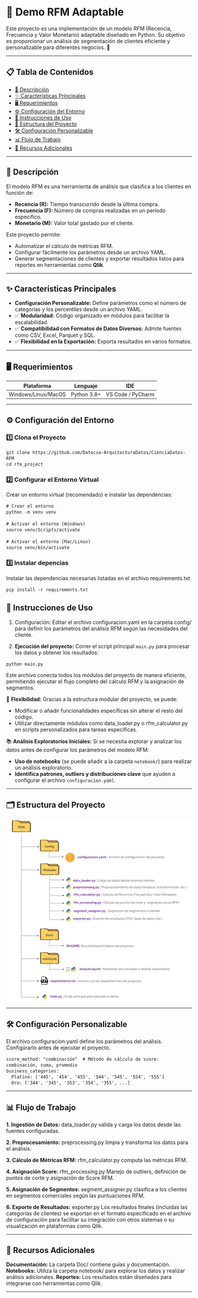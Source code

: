 # 🎯  Demo RFM Adaptable

Este proyecto es una implementación de un modelo RFM (Recencia, Frecuencia y Valor Monetario) adaptable diseñado en Python. Su objetivo es proporcionar un análisis de segmentación de clientes eficiente y personalizable para diferentes negocios. 🚀

---

## 📋 Tabla de Contenidos

- [📖 Descripción](#📖-descripción)  
- [✨ Características Principales](#✨-características-principales)   
- [🖥️ Requerimientos](#🖥️-requerimientos)  
- [⚙️ Configuración del Entorno](#⚙️-configuración-del-entorno)  
- [🚀 Instrucciones de Uso](#🚀-instrucciones-de-uso)  
- [📂 Estructura del Proyecto](#📂-estructura-del-proyecto)  
- [🛠️ Configuración Personalizable](#🛠️-configuración-personalizable)  
- [📊 Flujo de Trabajo](#📊-flujo-de-trabajo)  
- [📎 Recursos Adicionales](#📎-recursos-adicionales)  

---

## 📖 Descripción
El modelo RFM es una herramienta de análisis que clasifica a los clientes en función de:
- **Recencia (R):** Tiempo transcurrido desde la última compra.
- **Frecuencia (F):** Número de compras realizadas en un período específico.
- **Monetario (M):** Valor total gastado por el cliente.

Este proyecto permite:
- Automatizar el cálculo de métricas RFM.
- Configurar fácilmente los parámetros desde un archivo YAML.
- Generar segmentaciones de clientes y exportar resultados listos para reportes en herramientas como **Qlik**.

---

## ✨ Características Principales
- **Configuración Personalizable:** Define parámetros como el número de categorías y los percentiles desde un archivo YAML.
- ✅ **Modularidad:** Código organizado en módulos para facilitar la escalabilidad.
- ✅ **Compatibilidad con Formatos de Datos Diversos:** Admite fuentes como CSV, Excel, Parquet y SQL.
- ✅ **Flexibilidad en la Exportación:** Exporta resultados en varios formatos.

---

## 🖥️ Requerimientos
| **Plataforma**        | **Lenguaje** | **IDE**          |
|----------------------|--------------|------------------|
| Windows/Linux/MacOS  | Python 3.8+  | VS Code / PyCharm |

---

## ⚙️ Configuración del Entorno

### 1️⃣ Clona el Proyecto

```
git clone https://github.com/Datecsa-ArquitecturaDatos/CienciaDatos-RFM
cd rfm_project
```

### 2️⃣ Configurar el Entorno Virtual
Crear un entorno virtual (recomendado) e instalar las dependencias:

```
# Crear el entorno
python -m venv venv

# Activar el entorno (Windows)
source venv/Scripts/activate

# Activar el entorno (Mac/Linux)
source venv/bin/activate
```

### 3️⃣ Instalar depencias
Instalar las dependencias necesarias listadas en el archivo requirements.txt

```
pip install -r requirements.txt
```

## 🚀 Instrucciones de Uso
1. Configuración: Editar el archivo configuracion.yaml en la carpeta config/ para definir los parámetros del análisis RFM según las necesidades del cliente.

2. **Ejecución del proyecto:** Correr el script principal `main.py` para procesar los datos y obtener los resultados:

```
python main.py
```
Este archivo conecta todos los módulos del proyecto de manera eficiente, permitiendo ejecutar el flujo completo del cálculo RFM y la asignación de segmentos.

🔄 **Flexibilidad:** Gracias a la estructura modular del proyecto, se puede:

- Modificar o añadir funcionalidades específicas sin alterar el resto del código.
- Utilizar directamente módulos como data_loader.py o rfm_calculator.py en scripts personalizados para tareas específicas.

📚 **Análisis Exploratorios Iniciales:**
Si se necesita explorar y analizar los datos antes de configurar los parámetros del modelo RFM:
- **Uso de notebooks** (se puede añadir a la carpeta `notebook/`) para realizar un análisis exploratorio.
- **Identifica patrones, outliers y distribuciones clave** que ayuden a configurar el archivo `configuracion.yaml`.

---

## 🗂️ Estructura del Proyecto

![EstructuraPython](EstructuraPython.png)

---

## 🛠️ Configuración Personalizable
El archivo configuracion.yaml define los parámetros del análisis. Configúrarlo antes de ejecutar el proyecto.

```
score_method: "combinación"  # Método de cálculo de score: combinación, suma, promedio
business_categories:
  Platino: ['445', '454', '455', '544', '545', '554', '555']
  Oro: ['344', '345', '353', '354', '355', ...]
```

---
## 📊 Flujo de Trabajo

**1. Ingestión de Datos:** data_loader.py valida y carga los datos desde las fuentes configuradas.

**2. Preprocesamiento:** preprocessing.py limpia y transforma los datos para el análisis.

**3. Cálculo de Métricas RFM:** rfm_calculator.py computa las métricas RFM.

**4. Asignación Score:** rfm_processing.py Manejo de outliers, definición de puntos de corte y asignación de Score RFM.

**5. Asignación de Segmentos:** segment_assigner.py clasifica a los clientes en segmentos comerciales según las puntuaciones RFM.

**6. Exporte de Resultados:** exporter.py Los resultados finales (incluidas las categorías de clientes) se exportan en el formato especificado en el archivo de configuración para facilitar su integración con otros sistemas o su visualización en plataformas como Qlik.

---

## 📎 Recursos Adicionales
**Documentación:** La carpeta Doc/ contiene guías y documentación.
**Notebooks:** Utiliza la carpeta notebook/ para explorar los datos y realizar análisis adicionales.
**Reportes:** Los resultados están diseñados para integrarse con herramientas como Qlik.

---


